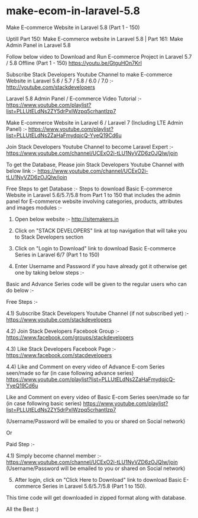 # make-ecom-in-laravel-5.8

Make E-commerce Website in Laravel 5.8 (Part 1 - 150)

Uptill Part 150: Make E-commerce website in Laravel 5.8 | Part 161: Make Admin Panel in Laravel 5.8

Follow below video to Download and Run E-commerce Project in Laravel 5.7 / 5.8 Offline (Part 1 - 150)
https://youtu.be/GtguHOn7KrI

Subscribe Stack Developers Youtube Channel to make E-commerce Website in Laravel 5.6 / 5.7 / 5.8 / 6.0 / 7.0 :- http://youtube.com/stackdevelopers

Laravel 5.8 Admin Panel / E-commerce Video Tutorial :- 
https://www.youtube.com/playlist?list=PLLUtELdNs2ZY5drPxIWzpq5crhantlzp7

Make E-commerce Website in Laravel 6 / Laravel 7 (Including LTE Admin Panel) :-
https://www.youtube.com/playlist?list=PLLUtELdNs2ZaHaFmydqjcQ-YyeQ19Cd6u

Join Stack Developers Youtube Channel to become Laravel Expert :- 
https://www.youtube.com/channel/UCExO2i-tLU1NyVZD6zOJQlw/join

To get the Database, Please join Stack Developers Youtube Channel with below link :-
https://www.youtube.com/channel/UCExO2i-tLU1NyVZD6zOJQlw/join

Free Steps to get Database :-
Steps to download Basic E-commerce Website in Laravel 5.6/5.7/5.8 from Part 1 to 150 that includes the admin panel for E-commerce website involving categories, products, attributes and images modules  :-

1) Open below website :-
http://sitemakers.in

2) Click on "STACK DEVELOPERS" link at top navigation that will take you to Stack Developers section

3) Click on "Login to Download" link to download Basic E-commerce Series in Laravel 6/7 (Part 1 to 150)

4) Enter Username and Password if you have already got it otherwise get one by taking below steps :-

Basic and Advance Series code will be given to the regular users who can do below :-

Free Steps :-

4.1) Subscribe Stack Developers Youtube Channel (if not subscribed yet) :-
https://www.youtube.com/stackdevelopers

4.2) Join Stack Developers Facebook Group :- https://www.facebook.com/groups/stackdevelopers

4.3) Like Stack Developers Facebook Page :- https://www.facebook.com/stacdevelopers

4.4) Like and Comment on every video of Advance E-com Series seen/made so far (in case following advance series)
https://www.youtube.com/playlist?list=PLLUtELdNs2ZaHaFmydqjcQ-YyeQ19Cd6u

Like and Comment on every video of Basic E-com Series seen/made so far (in case following basic series)
https://www.youtube.com/playlist?list=PLLUtELdNs2ZY5drPxIWzpq5crhantlzp7

(Username/Password will be emailed to you or shared on Social network)

Or

Paid Step :-

4.1) Simply become channel member :-
https://www.youtube.com/channel/UCExO2i-tLU1NyVZD6zOJQlw/join
(Username/Password will be emailed to you or shared on Social network)

5) After login, click on "Click Here to Download" link to download Basic E-commerce Series in Laravel 5.6/5.7/5.8 (Part 1 to 150).

This time code will get downloaded in zipped format along with database.

All the Best :)

